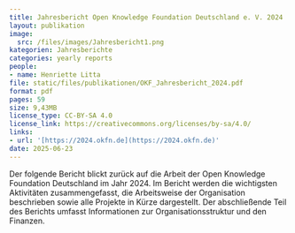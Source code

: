 ```yaml
---
title: Jahresbericht Open Knowledge Foundation Deutschland e. V. 2024
layout: publikation
image:
  src: /files/images/Jahresbericht1.png
kategorien: Jahresberichte
categories: yearly reports
people:
- name: Henriette Litta
file: static/files/publikationen/OKF_Jahresbericht_2024.pdf
format: pdf
pages: 59
size: 9,43MB
license_type: CC-BY-SA 4.0
license_link: https://creativecommons.org/licenses/by-sa/4.0/
links:
- url: '[https://2024.okfn.de](https://2024.okfn.de)'
date: 2025-06-23
---
```


Der folgende Bericht blickt zurück auf die Arbeit der Open Knowledge Foundation Deutschland im Jahr 2024. Im Bericht werden die wichtigsten Aktivitäten zusammengefasst, die Arbeitsweise der Organisation beschrieben sowie alle Projekte in Kürze dargestellt. Der abschließende Teil des Berichts umfasst Informationen zur Organisationsstruktur und den Finanzen.
